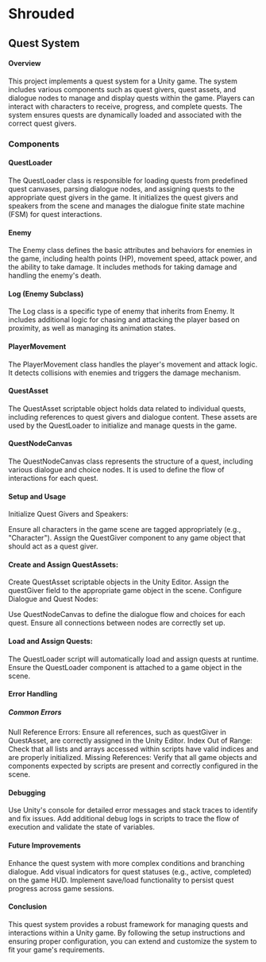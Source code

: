 # Shrouded
 
## Quest System 
#### Overview
This project implements a quest system for a Unity game. The system includes various components such as quest givers, quest assets, and dialogue nodes to manage and display quests within the game. Players can interact with characters to receive, progress, and complete quests. The system ensures quests are dynamically loaded and associated with the correct quest givers.

### Components
#### QuestLoader
The QuestLoader class is responsible for loading quests from predefined quest canvases, parsing dialogue nodes, and assigning quests to the appropriate quest givers in the game. It initializes the quest givers and speakers from the scene and manages the dialogue finite state machine (FSM) for quest interactions.

#### Enemy
The Enemy class defines the basic attributes and behaviors for enemies in the game, including health points (HP), movement speed, attack power, and the ability to take damage. It includes methods for taking damage and handling the enemy's death.

#### Log (Enemy Subclass)
The Log class is a specific type of enemy that inherits from Enemy. It includes additional logic for chasing and attacking the player based on proximity, as well as managing its animation states.

#### PlayerMovement
The PlayerMovement class handles the player's movement and attack logic. It detects collisions with enemies and triggers the damage mechanism.

#### QuestAsset
The QuestAsset scriptable object holds data related to individual quests, including references to quest givers and dialogue content. These assets are used by the QuestLoader to initialize and manage quests in the game.

#### QuestNodeCanvas
The QuestNodeCanvas class represents the structure of a quest, including various dialogue and choice nodes. It is used to define the flow of interactions for each quest.

#### Setup and Usage
Initialize Quest Givers and Speakers:

Ensure all characters in the game scene are tagged appropriately (e.g., "Character").
Assign the QuestGiver component to any game object that should act as a quest giver.

#### Create and Assign QuestAssets:

Create QuestAsset scriptable objects in the Unity Editor.
Assign the questGiver field to the appropriate game object in the scene.
Configure Dialogue and Quest Nodes:

Use QuestNodeCanvas to define the dialogue flow and choices for each quest.
Ensure all connections between nodes are correctly set up.
#### Load and Assign Quests:

The QuestLoader script will automatically load and assign quests at runtime.
Ensure the QuestLoader component is attached to a game object in the scene.
#### Error Handling
##### Common Errors
Null Reference Errors: Ensure all references, such as questGiver in QuestAsset, are correctly assigned in the Unity Editor.
Index Out of Range: Check that all lists and arrays accessed within scripts have valid indices and are properly initialized.
Missing References: Verify that all game objects and components expected by scripts are present and correctly configured in the scene.
#### Debugging
Use Unity's console for detailed error messages and stack traces to identify and fix issues.
Add additional debug logs in scripts to trace the flow of execution and validate the state of variables.
#### Future Improvements
Enhance the quest system with more complex conditions and branching dialogue.
Add visual indicators for quest statuses (e.g., active, completed) on the game HUD.
Implement save/load functionality to persist quest progress across game sessions.
#### Conclusion
This quest system provides a robust framework for managing quests and interactions within a Unity game. By following the setup instructions and ensuring proper configuration, you can extend and customize the system to fit your game's requirements.
